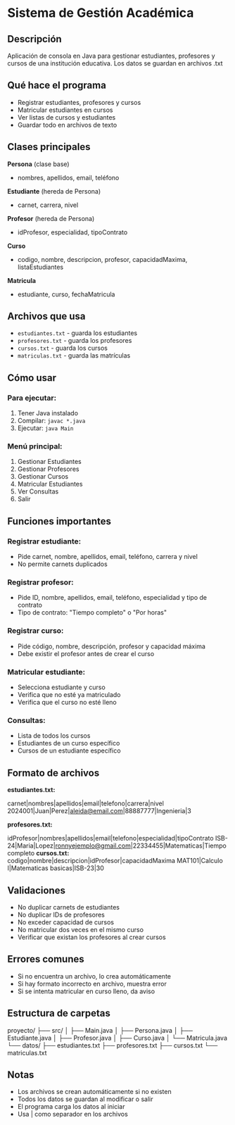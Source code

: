 # Sistema de Gestión Académica

## Descripción
Aplicación de consola en Java para gestionar estudiantes, profesores y cursos de una institución educativa. Los datos se guardan en archivos .txt

## Qué hace el programa
- Registrar estudiantes, profesores y cursos
- Matricular estudiantes en cursos
- Ver listas de cursos y estudiantes
- Guardar todo en archivos de texto

## Clases principales

**Persona** (clase base)
- nombres, apellidos, email, teléfono

**Estudiante** (hereda de Persona)
- carnet, carrera, nivel

**Profesor** (hereda de Persona)  
- idProfesor, especialidad, tipoContrato

**Curso**
- codigo, nombre, descripcion, profesor, capacidadMaxima, listaEstudiantes

**Matricula**
- estudiante, curso, fechaMatricula

## Archivos que usa
- `estudiantes.txt` - guarda los estudiantes
- `profesores.txt` - guarda los profesores  
- `cursos.txt` - guarda los cursos
- `matriculas.txt` - guarda las matrículas

## Cómo usar

### Para ejecutar:
1. Tener Java instalado
2. Compilar: `javac *.java`
3. Ejecutar: `java Main`

### Menú principal:

1. Gestionar Estudiantes
2. Gestionar Profesores
3. Gestionar Cursos
4. Matricular Estudiantes
5. Ver Consultas
6. Salir


## Funciones importantes

### Registrar estudiante:
- Pide carnet, nombre, apellidos, email, teléfono, carrera y nivel
- No permite carnets duplicados

### Registrar profesor:
- Pide ID, nombre, apellidos, email, teléfono, especialidad y tipo de contrato
- Tipo de contrato: "Tiempo completo" o "Por horas"

### Registrar curso:
- Pide código, nombre, descripción, profesor y capacidad máxima
- Debe existir el profesor antes de crear el curso

### Matricular estudiante:
- Selecciona estudiante y curso
- Verifica que no esté ya matriculado
- Verifica que el curso no esté lleno

### Consultas:
- Lista de todos los cursos
- Estudiantes de un curso específico
- Cursos de un estudiante específico

## Formato de archivos

**estudiantes.txt:**

carnet|nombres|apellidos|email|telefono|carrera|nivel
2024001|Juan|Perez|aleida@email.com|88887777|Ingenieria|3


**profesores.txt:**

idProfesor|nombres|apellidos|email|telefono|especialidad|tipoContrato
ISB-24|Maria|Lopez|ronnyejemplo@gmail.com|22334455|Matematicas|Tiempo completo
**cursos.txt:**
codigo|nombre|descripcion|idProfesor|capacidadMaxima
MAT101|Calculo I|Matematicas basicas|ISB-23|30

## Validaciones
- No duplicar carnets de estudiantes
- No duplicar IDs de profesores
- No exceder capacidad de cursos
- No matricular dos veces en el mismo curso
- Verificar que existan los profesores al crear cursos

## Errores comunes
- Si no encuentra un archivo, lo crea automáticamente
- Si hay formato incorrecto en archivo, muestra error
- Si se intenta matricular en curso lleno, da aviso

## Estructura de carpetas

proyecto/
├── src/
│   ├── Main.java
│   ├── Persona.java
│   ├── Estudiante.java
│   ├── Profesor.java
│   ├── Curso.java
│   └── Matricula.java
└── datos/
    ├── estudiantes.txt
    ├── profesores.txt
    ├── cursos.txt
    └── matriculas.txt


## Notas
- Los archivos se crean automáticamente si no existen
- Todos los datos se guardan al modificar o salir
- El programa carga los datos al iniciar
- Usa | como separador en los archivos
